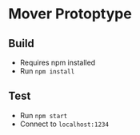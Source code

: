 # Mover Protoptype
## Build
- Requires npm installed
- Run `npm install`

## Test
- Run `npm start`
- Connect to `localhost:1234`

